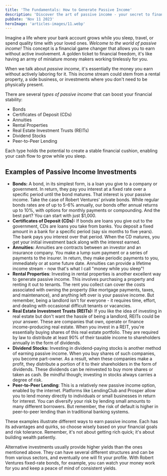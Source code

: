 ```yaml
---
title: 'The Fundamentals: How to Generate Passive Income'
description: 'Discover the art of passive income - your secret to financial freedom! Explore bonds, rental properties, dividends, and more. Let your money work while you relax.'
pubDate: 'Nov 11 2023'
heroImage: 'articles-images/11.webp'
---
```


<div class="blog-content">
    <p>Imagine a life where your bank account grows while you sleep, travel, or spend quality time with your loved ones.
        <em>Welcome to the world of passive income!</em> This concept is a financial game changer that allows you to
        earn without active involvement. A golden ticket to financial freedom, it&#x27;s like having an army of
        miniature money makers working tirelessly for you.</p>
    <p>When we talk about <em>passive income</em>, it&#x27;s essentially the money you earn without actively laboring
        for it. This income stream could stem from a rental property, a side business, or investments where you
        don&#x27;t need to be physically present.</p>
    <p>There are several <em>types of passive income</em> that can boost your financial stability:</p>
    <ul role="list">
        <li>Bonds</li>
        <li>Certificates of Deposit (CDs)</li>
        <li>Annuities</li>
        <li>Rental Properties</li>
        <li>Real Estate Investment Trusts (REITs)</li>
        <li>Dividend Stocks</li>
        <li>Peer-to-Peer Lending</li>
    </ul>
    <p>Each type holds the potential to create a stable financial cushion, enabling your cash flow to grow while you
        sleep.</p>
    <h2><strong>Examples of Passive Income Investments</strong></h2>
    <ul role="list">
        <li><strong>Bonds:</strong> A bond, in its simplest form, is a loan you give to a company or government. In
            return, they pay you interest at a fixed rate over a specific period until the bond matures. That interest
            is your passive income. Take the case of Robert Ventures&#x27; private bonds. While regular bonds rates are
            of up to 5-6% annually, our bonds offer annual returns up to 10%, with options for monthly payments or
            compounding. And the best part? You can start with just $1,000.</li>
        <li><strong>Certificates of Deposit (CDs):</strong> If bonds are loans you give out to the government, CDs are
            loans you take from banks. You deposit a fixed amount in a bank for a specific period (say six months to
            five years). The bank pays you interest over that period. When the CD matures, you get your initial
            investment back along with the interest earned.</li>
        <li><strong>Annuities:</strong> Annuities are contracts between an investor and an insurance company. You make a
            lump sum payment or a series of payments to the insurer. In return, they make periodic payments to you,
            immediately or at some future date. Annuities can provide a lifetime income stream - now that&#x27;s what I
            call &quot;money while you sleep&quot;!</li>
        <li><strong>Rental Properties</strong>: Investing in rental properties is another excellent way to generate
            passive income. This involves purchasing a property and renting it out to tenants. The rent you collect can
            cover the costs associated with owning the property (like mortgage payments, taxes, and maintenance), and
            anything left over is your passive income. But remember, being a landlord isn&#x27;t for everyone - it
            requires time, effort, and dealing with occasional difficult tenants or vacancies.</li>
        <li><strong>Real Estate Investment Trusts (REITs):</strong> If you like the idea of investing in real estate but
            don&#x27;t want the hassle of being a landlord, REITs could be your answer. These are companies that own,
            operate or finance income-producing real estate. When you invest in a REIT, you&#x27;re essentially buying
            shares of this real estate portfolio. They are required by law to distribute at least 90% of their taxable
            income to shareholders annually in the form of dividends.</li>
        <li><strong>Dividend Stocks:</strong> Investing in dividend-paying stocks is another method of earning passive
            income. When you buy shares of such companies, you become part-owner. As a result, when these companies make
            a profit, they distribute a portion of it to their shareholders in the form of dividends. These dividends
            can be reinvested to buy more shares or taken as cash. Be mindful though; investing in stocks always carries
            a degree of risk.</li>
        <li><strong>Peer-to-Peer Lending</strong>: This is a relatively new passive income option, enabled by the
            internet. Platforms like LendingClub and Prosper allow you to lend money directly to individuals or small
            businesses in return for interest. You can diversify your risk by lending small amounts to many different
            borrowers. But remember, the risk of default is higher in peer-to-peer lending than in traditional banking
            systems.</li>
    </ul>
    <p>These examples illustrate different ways to earn passive income. Each has its advantages and quirks, so choose
        wisely based on your financial goals and risk tolerance. Remember, it&#x27;s not about getting rich quick;
        it&#x27;s about building wealth patiently. </p>
    <p>Alternative investments usually provide higher yields than the ones mentioned above. They can have several
        different structures and can be from various sectors, and eventually one will fit your profile. With Robert
        Ventures fixed-rate bonds, for example, you can watch your money work for you and keep a peace of mind of
        consistent yields.</p>
</div>
